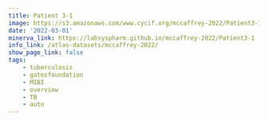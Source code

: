 ```yaml
---
title: Patient 3-1
image: https://s3.amazonaws.com/www.cycif.org/mccaffrey-2022/Patient3-1/thumbnail--default.jpg
date: '2022-03-01'
minerva_link: https://labsyspharm.github.io/mccaffrey-2022/Patient3-1
info_link: /atlas-datasets/mccaffrey-2022/
show_page_link: false
tags:
    - tuberculosis
    - gatesfoundation
    - MIBI
    - overview
    - TB
    - auto
---
```

